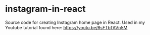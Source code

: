 # instagram-in-react
Source code for creating Instagram home page in React. Used in my Youtube tutorial found here: https://youtu.be/6sFTbTAVn5M
